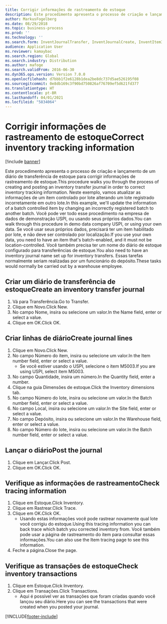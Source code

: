 ```yaml
---
title: Corrigir informações de rastreamento de estoque
description: Este procedimento apresenta o processo de criação e lançamento de um diário de transferência de estoque para corrigir informações de rastreamento de estoque.
author: MarkusFogelberg
ms.date: 08/29/2018
ms.topic: business-process
ms.prod: ''
ms.technology: ''
ms.search.form: InventJournalTransfer, InventJournalCreate, InventItemIdLookupSimple, InventBatchIdLookup, InventLocationIdLookup, InventDimTracking, InventTrans
audience: Application User
ms.reviewer: kamaybac
ms.search.region: Global
ms.search.industry: Distribution
ms.author: mafoge
ms.search.validFrom: 2016-06-30
ms.dyn365.ops.version: Version 7.0.0
ms.openlocfilehash: d7bbb1f2e6128b1dea2be8dc737d5ae526195f08
ms.sourcegitcommit: 0e8db169c3f90bd750826af76709ef5d621fd377
ms.translationtype: HT
ms.contentlocale: pt-BR
ms.lasthandoff: 04/01/2021
ms.locfileid: "5834064"
---
```

# <a name="correct-inventory-tracking-information"></a><span data-ttu-id="be10f-103">Corrigir informações de rastreamento de estoque</span><span class="sxs-lookup"><span data-stu-id="be10f-103">Correct inventory tracking information</span></span>

[!include [banner](../../includes/banner.md)]

<span data-ttu-id="be10f-104">Este procedimento apresenta o processo de criação e lançamento de um diário de transferência de estoque para corrigir informações de rastreamento de estoque.</span><span class="sxs-lookup"><span data-stu-id="be10f-104">This procedure walks you through the process of creating and posting an inventory transfer journal in order to correct inventory tracking information.</span></span> <span data-ttu-id="be10f-105">Neste exemplo, vamos atualizar as informações de um item controlado por lote alterando um lote registrado incorretamente em outro lote.</span><span class="sxs-lookup"><span data-stu-id="be10f-105">In this example, we'll update the information of a batch controlled item by changing an incorrectly registered batch to another batch.</span></span> <span data-ttu-id="be10f-106">Você pode ver todo esse procedimento na empresa de dados de demonstração USPI, ou usando seus próprios dados.</span><span class="sxs-lookup"><span data-stu-id="be10f-106">You can walk through this procedure in demo data company USPI, or using your own data.</span></span> <span data-ttu-id="be10f-107">Se você usar seus próprios dados, precisará ter um item habilitado por lote, e não deve ser controlado por localização.</span><span class="sxs-lookup"><span data-stu-id="be10f-107">If you use your own data, you need to have an item that's batch-enabled, and it must not be location-controlled.</span></span> <span data-ttu-id="be10f-108">Você também precisa ter um nome do diário de estoque configurado para transferências de estoque.</span><span class="sxs-lookup"><span data-stu-id="be10f-108">You also need to have an inventory journal name set up for inventory transfers.</span></span> <span data-ttu-id="be10f-109">Essas tarefas normalmente seriam realizadas por um funcionário do depósito.</span><span class="sxs-lookup"><span data-stu-id="be10f-109">These tasks would normally be carried out by a warehouse employee.</span></span>


## <a name="create-an-inventory-transfer-journal"></a><span data-ttu-id="be10f-110">Criar um diário de transferência de estoque</span><span class="sxs-lookup"><span data-stu-id="be10f-110">Create an inventory transfer journal</span></span>
1. <span data-ttu-id="be10f-111">Vá para Transferência.</span><span class="sxs-lookup"><span data-stu-id="be10f-111">Go to Transfer.</span></span>
2. <span data-ttu-id="be10f-112">Clique em Novo.</span><span class="sxs-lookup"><span data-stu-id="be10f-112">Click New.</span></span>
3. <span data-ttu-id="be10f-113">No campo Nome, insira ou selecione um valor.</span><span class="sxs-lookup"><span data-stu-id="be10f-113">In the Name field, enter or select a value.</span></span>
4. <span data-ttu-id="be10f-114">Clique em OK.</span><span class="sxs-lookup"><span data-stu-id="be10f-114">Click OK.</span></span>

## <a name="create-journal-lines"></a><span data-ttu-id="be10f-115">Criar linhas de diário</span><span class="sxs-lookup"><span data-stu-id="be10f-115">Create journal lines</span></span>
1. <span data-ttu-id="be10f-116">Clique em Novo.</span><span class="sxs-lookup"><span data-stu-id="be10f-116">Click New.</span></span>
2. <span data-ttu-id="be10f-117">No campo Número do item, insira ou selecione um valor.</span><span class="sxs-lookup"><span data-stu-id="be10f-117">In the Item number field, enter or select a value.</span></span>
    * <span data-ttu-id="be10f-118">Se você estiver usando o USPI, selecione o item M5003.</span><span class="sxs-lookup"><span data-stu-id="be10f-118">If you are using USPI, select item M5003.</span></span>  
3. <span data-ttu-id="be10f-119">No campo Quantidade, insira um número.</span><span class="sxs-lookup"><span data-stu-id="be10f-119">In the Quantity field, enter a number.</span></span>
4. <span data-ttu-id="be10f-120">Clique na guia Dimensões de estoque.</span><span class="sxs-lookup"><span data-stu-id="be10f-120">Click the Inventory dimensions tab.</span></span>
5. <span data-ttu-id="be10f-121">No campo Número do lote, insira ou selecione um valor.</span><span class="sxs-lookup"><span data-stu-id="be10f-121">In the Batch number field, enter or select a value.</span></span>
6. <span data-ttu-id="be10f-122">No campo Local, insira ou selecione um valor.</span><span class="sxs-lookup"><span data-stu-id="be10f-122">In the Site field, enter or select a value.</span></span>
7. <span data-ttu-id="be10f-123">No campo Depósito, insira ou selecione um valor.</span><span class="sxs-lookup"><span data-stu-id="be10f-123">In the Warehouse field, enter or select a value.</span></span>
8. <span data-ttu-id="be10f-124">No campo Número do lote, insira ou selecione um valor.</span><span class="sxs-lookup"><span data-stu-id="be10f-124">In the Batch number field, enter or select a value.</span></span>

## <a name="post-the-journal"></a><span data-ttu-id="be10f-125">Lançar o diário</span><span class="sxs-lookup"><span data-stu-id="be10f-125">Post the journal</span></span>
1. <span data-ttu-id="be10f-126">Clique em Lançar.</span><span class="sxs-lookup"><span data-stu-id="be10f-126">Click Post.</span></span>
2. <span data-ttu-id="be10f-127">Clique em OK.</span><span class="sxs-lookup"><span data-stu-id="be10f-127">Click OK.</span></span>

## <a name="check-tracing-information"></a><span data-ttu-id="be10f-128">Verifique as informações de rastreamento</span><span class="sxs-lookup"><span data-stu-id="be10f-128">Check tracing information</span></span>
1. <span data-ttu-id="be10f-129">Clique em Estoque.</span><span class="sxs-lookup"><span data-stu-id="be10f-129">Click Inventory.</span></span>
2. <span data-ttu-id="be10f-130">Clique em Rastrear.</span><span class="sxs-lookup"><span data-stu-id="be10f-130">Click Trace.</span></span>
3. <span data-ttu-id="be10f-131">Clique em OK.</span><span class="sxs-lookup"><span data-stu-id="be10f-131">Click OK.</span></span>
    * <span data-ttu-id="be10f-132">Usando estas informações você pode rastrear novamente qual lote você corrigiu do estoque.</span><span class="sxs-lookup"><span data-stu-id="be10f-132">Using this tracing information you can back trace which batch you corrected inventory from.</span></span>  <span data-ttu-id="be10f-133">Você também pode usar a página de rastreamento do item para consultar essas informações.</span><span class="sxs-lookup"><span data-stu-id="be10f-133">You can also use the Item tracing page to see this information.</span></span>  
4. <span data-ttu-id="be10f-134">Feche a página.</span><span class="sxs-lookup"><span data-stu-id="be10f-134">Close the page.</span></span>

## <a name="check-inventory-transactions"></a><span data-ttu-id="be10f-135">Verifique as transações de estoque</span><span class="sxs-lookup"><span data-stu-id="be10f-135">Check inventory transactions</span></span>
1. <span data-ttu-id="be10f-136">Clique em Estoque.</span><span class="sxs-lookup"><span data-stu-id="be10f-136">Click Inventory.</span></span>
2. <span data-ttu-id="be10f-137">Clique em Transações.</span><span class="sxs-lookup"><span data-stu-id="be10f-137">Click Transactions.</span></span>
    * <span data-ttu-id="be10f-138">Aqui é possível ver as transações que foram criadas quando você lançou seu diário.</span><span class="sxs-lookup"><span data-stu-id="be10f-138">Here you can see the transactions that were created when you posted your journal.</span></span>   



[!INCLUDE[footer-include](../../../includes/footer-banner.md)]